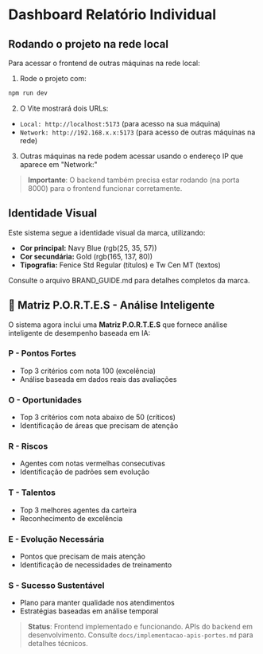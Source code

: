 # Dashboard Relatório Individual

## Rodando o projeto na rede local

Para acessar o frontend de outras máquinas na rede local:

1. Rode o projeto com:
```bash
npm run dev
```

2. O Vite mostrará dois URLs:
- `Local: http://localhost:5173` (para acesso na sua máquina)
- `Network: http://192.168.x.x:5173` (para acesso de outras máquinas na rede)

3. Outras máquinas na rede podem acessar usando o endereço IP que aparece em "Network:"

> **Importante**: O backend também precisa estar rodando (na porta 8000) para o frontend funcionar corretamente.

## Identidade Visual

Este sistema segue a identidade visual da marca, utilizando:
- **Cor principal:** Navy Blue (rgb(25, 35, 57))
- **Cor secundária:** Gold (rgb(165, 137, 80))
- **Tipografia:** Fenice Std Regular (títulos) e Tw Cen MT (textos)

Consulte o arquivo BRAND_GUIDE.md para detalhes completos da marca.

## 🧠 Matriz P.O.R.T.E.S - Análise Inteligente

O sistema agora inclui uma **Matriz P.O.R.T.E.S** que fornece análise inteligente de desempenho baseada em IA:

### **P** - Pontos Fortes
- Top 3 critérios com nota 100 (excelência)
- Análise baseada em dados reais das avaliações

### **O** - Oportunidades  
- Top 3 critérios com nota abaixo de 50 (críticos)
- Identificação de áreas que precisam de atenção

### **R** - Riscos
- Agentes com notas vermelhas consecutivas
- Identificação de padrões sem evolução

### **T** - Talentos
- Top 3 melhores agentes da carteira
- Reconhecimento de excelência

### **E** - Evolução Necessária
- Pontos que precisam de mais atenção
- Identificação de necessidades de treinamento

### **S** - Sucesso Sustentável
- Plano para manter qualidade nos atendimentos
- Estratégias baseadas em análise temporal

> **Status**: Frontend implementado e funcionando. APIs do backend em desenvolvimento.
> Consulte `docs/implementacao-apis-portes.md` para detalhes técnicos.
